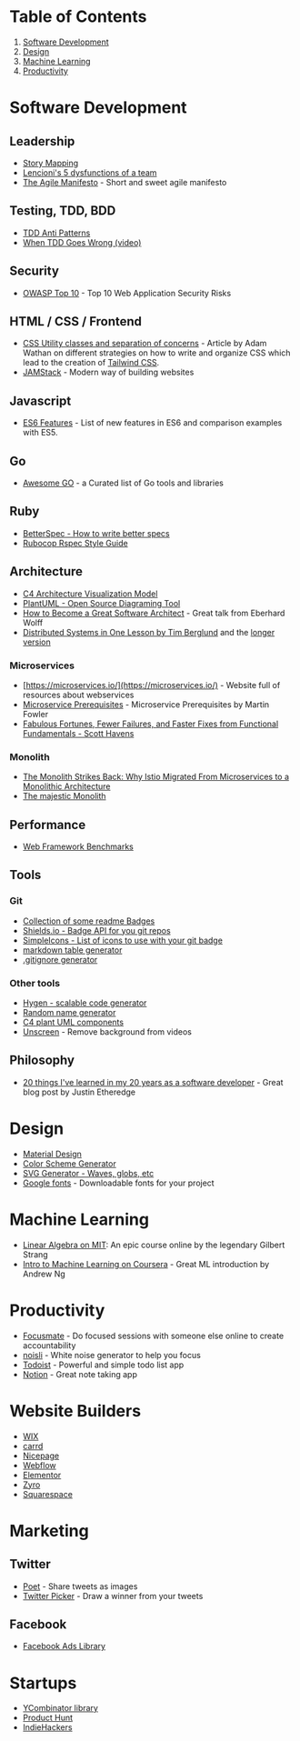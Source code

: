 # Table of Contents

1. [Software Development](#software-development)
2. [Design](#design)
3. [Machine Learning](#machine-learning)
4. [Productivity](#productivity)


# Software Development

## Leadership

* [Story Mapping](https://www.jpattonassociates.com/story-mapping/)
* [Lencioni's 5 dysfunctions of a team](https://medium.com/taskworld-blog/lencionis-5-dysfunctions-of-a-team-330d58b2cd81)
* [The Agile Manifesto](https://agilemanifesto.org/) - Short and sweet agile manifesto


## Testing, TDD, BDD

* [TDD Anti Patterns](https://bryanwilhite.github.io/the-funky-knowledge-base/entry/kb2076072213/)
* [When TDD Goes Wrong (video)](https://www.youtube.com/watch?v=UWtEVKVPBQ0)

## Security

* [OWASP Top 10](https://owasp.org/www-project-top-ten/) - Top 10 Web Application Security Risks

## HTML / CSS / Frontend

* [CSS Utility classes and separation of concerns](https://adamwathan.me/css-utility-classes-and-separation-of-concerns/) - Article by Adam Wathan on different strategies on how to write and organize CSS which lead to the creation of [Tailwind CSS](https://tailwindcss.com/).
* [JAMStack](https://jamstack.org/) - Modern way of building websites

## Javascript

* [ES6 Features](http://es6-features.org/) - List of new features in ES6 and comparison examples with ES5.

## Go

* [Awesome GO](https://github.com/avelino/awesome-go) - a Curated list of Go tools and libraries

## Ruby

* [BetterSpec - How to write better specs](https://www.betterspecs.org/)
* [Rubocop Rspec Style Guide](https://github.com/rubocop/rspec-style-guide)


## Architecture

* [C4 Architecture Visualization Model](https://www.youtube.com/watch?v=x2-rSnhpw0g)
* [PlantUML - Open Source Diagraming Tool](https://plantuml.com/)
* [How to Become a Great Software Architect](https://www.youtube.com/watch?v=v_nhv6aY1Kg) - Great talk from Eberhard Wolff 
* [Distributed Systems in One Lesson by Tim Berglund](https://www.youtube.com/watch?v=Y6Ev8GIlbxc) and the [longer version](https://www.oreilly.com/library/view/distributed-systems-in/9781491924914/)

### Microservices

* [https://microservices.io/](https://microservices.io/) - Website full of resources about webservices
* [Microservice Prerequisites](https://martinfowler.com/bliki/MicroservicePrerequisites.html) - Microservice Prerequisites by Martin Fowler
* [Fabulous Fortunes, Fewer Failures, and Faster Fixes from Functional Fundamentals - Scott Havens](https://www.youtube.com/watch?v=FskIb9SariI)

### Monolith

* [The Monolith Strikes Back: Why Istio Migrated From Microservices to a Monolithic Architecture](https://ieeexplore.ieee.org/document/9520758) 
* [The majestic Monolith](https://m.signalvnoise.com/the-majestic-monolith/)

## Performance

* [Web Framework Benchmarks](https://www.techempower.com/benchmarks/)

## Tools

### Git

* [Collection of some readme Badges](https://badges.aleen42.com/)
* [Shields.io - Badge API for you git repos](https://shields.io/)
* [SimpleIcons - List of icons to use with your git badge](https://simpleicons.org/)
* [markdown table generator](https://www.tablesgenerator.com/markdown_tables)
* [.gitignore generator](https://www.toptal.com/developers/gitignore)


### Other tools
* [Hygen - scalable code generator](https://www.hygen.io/)
* [Random name generator](https://sprintnamegenerator.com/)
* [C4 plant UML components](https://github.com/plantuml-stdlib/C4-PlantUML)
* [Unscreen](https://www.unscreen.com/) - Remove background from videos

## Philosophy

* [20 things I've learned in my 20 years as a software developer](https://www.simplethread.com/20-things-ive-learned-in-my-20-years-as-a-software-engineer/) - Great blog post by Justin Etheredge


# Design

* [Material Design](https://material.io/)
* [Color Scheme Generator](https://coolors.co/)
* [SVG Generator - Waves, globs, etc](https://haikei.app/)
* [Google fonts](https://fonts.google.com/) - Downloadable fonts for your project

# Machine Learning

* [Linear Algebra on MIT](https://ocw.mit.edu/courses/mathematics/18-06-linear-algebra-spring-2010/video-lectures/): An epic course online by the legendary Gilbert Strang
* [Intro to Machine Learning on Coursera](https://www.coursera.org/learn/machine-learning) - Great ML introduction by Andrew Ng

# Productivity

* [Focusmate](https://www.focusmate.com/) - Do focused sessions with someone else online to create accountability
* [noisli](https://www.noisli.com/) - White noise generator to help you focus
* [Todoist](https://todoist.com/) - Powerful and simple todo list app
* [Notion](https://www.notion.so/) - Great note taking app

# Website Builders

* [WIX](https://www.wix.com/)
* [carrd](https://carrd.co/)
* [Nicepage](https://nicepage.com/)
* [Webflow](https://webflow.com/)
* [Elementor](https://elementor.com/)
* [Zyro](https://zyro.com/)
* [Squarespace](https://www.squarespace.com/)

# Marketing

## Twitter

* [Poet](https://poet.so/) - Share tweets as images
* [Twitter Picker](https://twitterpicker.com/) - Draw a winner from your tweets

## Facebook

* [Facebook Ads Library](https://www.facebook.com/ads/library)

# Startups

* [YCombinator library](https://www.ycombinator.com/library)
* [Product Hunt](https://www.producthunt.com/)
* [IndieHackers](https://www.indiehackers.com/)
